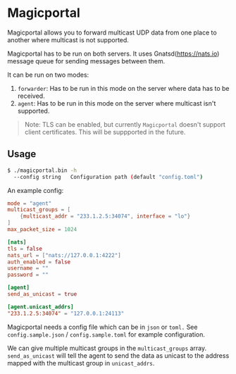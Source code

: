 # Magicportal

Magicportal allows you to forward multicast UDP data from one place to another where multicast is not supported.

Magicportal has to be run on both servers. It uses Gnatsd(https://nats.io) message queue for sending messages between them.

It can be run on two modes:

1. `forwarder`: Has to be run in this mode on the server where data has to be received.
2. `agent`: Has to be run in this mode on the server where multicast isn't supported.

> Note: TLS can be enabled, but currently `Magicportal` doesn't support client certificates. This will be suppported in the future.

## Usage

```bash
$ ./magicportal.bin -h
  --config string   Configuration path (default "config.toml")
```

An example config:

```toml
mode = "agent"
multicast_groups = [
    {multicast_addr = "233.1.2.5:34074", interface = "lo"}
]
max_packet_size = 1024

[nats]
tls = false
nats_url = ["nats://127.0.0.1:4222"]
auth_enabled = false
username = ""
password = ""

[agent]
send_as_unicast = true

[agent.unicast_addrs]
"233.1.2.5:34074" = "127.0.0.1:24113"
```

Magicportal needs a config file which can be in `json` or `toml.` See `config.sample.json` / `config.sample.toml` for example configuration.

We can give multiple multicast groups in the `multicast_groups` array. `send_as_unicast` will tell the agent to send the data as unicast to the address mapped with the multicast group in `unicast_addrs`.